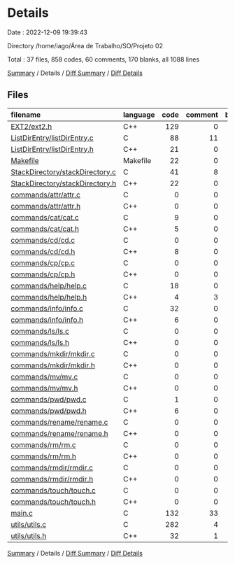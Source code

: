 # Details

Date : 2022-12-09 19:39:43

Directory /home/iago/Área de Trabalho/SO/Projeto 02

Total : 37 files,  858 codes, 60 comments, 170 blanks, all 1088 lines

[Summary](results.md) / Details / [Diff Summary](diff.md) / [Diff Details](diff-details.md)

## Files
| filename | language | code | comment | blank | total |
| :--- | :--- | ---: | ---: | ---: | ---: |
| [EXT2/ext2.h](/EXT2/ext2.h) | C++ | 129 | 0 | 7 | 136 |
| [ListDirEntry/listDirEntry.c](/ListDirEntry/listDirEntry.c) | C | 88 | 11 | 30 | 129 |
| [ListDirEntry/listDirEntry.h](/ListDirEntry/listDirEntry.h) | C++ | 21 | 0 | 4 | 25 |
| [Makefile](/Makefile) | Makefile | 22 | 0 | 1 | 23 |
| [StackDirectory/stackDirectory.c](/StackDirectory/stackDirectory.c) | C | 41 | 8 | 15 | 64 |
| [StackDirectory/stackDirectory.h](/StackDirectory/stackDirectory.h) | C++ | 22 | 0 | 5 | 27 |
| [commands/attr/attr.c](/commands/attr/attr.c) | C | 0 | 0 | 1 | 1 |
| [commands/attr/attr.h](/commands/attr/attr.h) | C++ | 0 | 0 | 1 | 1 |
| [commands/cat/cat.c](/commands/cat/cat.c) | C | 9 | 0 | 4 | 13 |
| [commands/cat/cat.h](/commands/cat/cat.h) | C++ | 5 | 0 | 4 | 9 |
| [commands/cd/cd.c](/commands/cd/cd.c) | C | 0 | 0 | 1 | 1 |
| [commands/cd/cd.h](/commands/cd/cd.h) | C++ | 8 | 0 | 3 | 11 |
| [commands/cp/cp.c](/commands/cp/cp.c) | C | 0 | 0 | 1 | 1 |
| [commands/cp/cp.h](/commands/cp/cp.h) | C++ | 0 | 0 | 1 | 1 |
| [commands/help/help.c](/commands/help/help.c) | C | 18 | 0 | 15 | 33 |
| [commands/help/help.h](/commands/help/help.h) | C++ | 4 | 3 | 2 | 9 |
| [commands/info/info.c](/commands/info/info.c) | C | 32 | 0 | 2 | 34 |
| [commands/info/info.h](/commands/info/info.h) | C++ | 6 | 0 | 2 | 8 |
| [commands/ls/ls.c](/commands/ls/ls.c) | C | 0 | 0 | 1 | 1 |
| [commands/ls/ls.h](/commands/ls/ls.h) | C++ | 0 | 0 | 1 | 1 |
| [commands/mkdir/mkdir.c](/commands/mkdir/mkdir.c) | C | 0 | 0 | 1 | 1 |
| [commands/mkdir/mkdir.h](/commands/mkdir/mkdir.h) | C++ | 0 | 0 | 1 | 1 |
| [commands/mv/mv.c](/commands/mv/mv.c) | C | 0 | 0 | 1 | 1 |
| [commands/mv/mv.h](/commands/mv/mv.h) | C++ | 0 | 0 | 1 | 1 |
| [commands/pwd/pwd.c](/commands/pwd/pwd.c) | C | 1 | 0 | 1 | 2 |
| [commands/pwd/pwd.h](/commands/pwd/pwd.h) | C++ | 6 | 0 | 3 | 9 |
| [commands/rename/rename.c](/commands/rename/rename.c) | C | 0 | 0 | 1 | 1 |
| [commands/rename/rename.h](/commands/rename/rename.h) | C++ | 0 | 0 | 1 | 1 |
| [commands/rm/rm.c](/commands/rm/rm.c) | C | 0 | 0 | 1 | 1 |
| [commands/rm/rm.h](/commands/rm/rm.h) | C++ | 0 | 0 | 1 | 1 |
| [commands/rmdir/rmdir.c](/commands/rmdir/rmdir.c) | C | 0 | 0 | 1 | 1 |
| [commands/rmdir/rmdir.h](/commands/rmdir/rmdir.h) | C++ | 0 | 0 | 1 | 1 |
| [commands/touch/touch.c](/commands/touch/touch.c) | C | 0 | 0 | 1 | 1 |
| [commands/touch/touch.h](/commands/touch/touch.h) | C++ | 0 | 0 | 1 | 1 |
| [main.c](/main.c) | C | 132 | 33 | 21 | 186 |
| [utils/utils.c](/utils/utils.c) | C | 282 | 4 | 27 | 313 |
| [utils/utils.h](/utils/utils.h) | C++ | 32 | 1 | 5 | 38 |

[Summary](results.md) / Details / [Diff Summary](diff.md) / [Diff Details](diff-details.md)